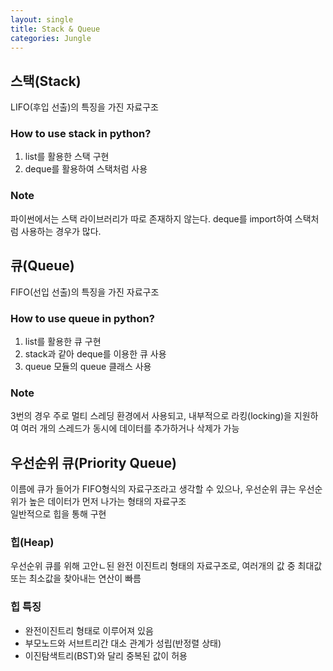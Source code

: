 ```yaml
---
layout: single
title: Stack & Queue
categories: Jungle
---
```


## 스택(Stack)
LIFO(후입 선출)의 특징을 가진 자료구조

### How to use stack in python?
1. list를 활용한 스택 구현
2. deque를 활용하여 스택처럼 사용

### Note
파이썬에서는 스택 라이브러리가 따로 존재하지 않는다. deque를 import하여 스택처럼 사용하는 경우가 많다.

## 큐(Queue)
FIFO(선입 선출)의 특징을 가진 자료구조

### How to use queue in python?
1. list를 활용한 큐 구현
2. stack과 같아 deque를 이용한 큐 사용
3. queue 모듈의 queue 클래스 사용

### Note
3번의 경우 주로 멀티 스레딩 환경에서 사용되고, 내부적으로 라킹(locking)을 지원하여 여러 개의 스레드가 동시에 데이터를 추가하거나 삭제가 가능

## 우선순위 큐(Priority Queue)
이름에 큐가 들어가 FIFO형식의 자료구조라고 생각할 수 있으나, 우선순위 큐는 우선순위가 높은 데이터가 먼저 나가는 형태의 자료구조<br>
일반적으로 힙을 통해 구현

### 힙(Heap)
우선순위 큐를 위해 고안ㄴ된 완전 이진트리 형태의 자료구조로, 여러개의 값 중 최대값 또는 최소값을 찾아내는 연산이 빠름

### 힙 특징
* 완전이진트리 형태로 이루어져 있음
* 부모노드와 서브트리간 대소 관계가 성립(반정렬 상태)
* 이진탐색트리(BST)와 달리 중복된 값이 허용
